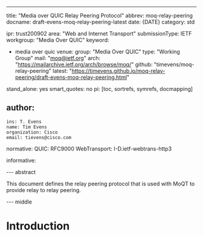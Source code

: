 ---
title: "Media over QUIC Relay Peering Protocol"
abbrev: moq-relay-peering
docname: draft-evens-moq-relay-peering-latest
date: {DATE}
category: std

ipr: trust200902
area:  "Web and Internet Transport"
submissionType: IETF
workgroup: "Media Over QUIC"
keyword:
 - media over quic
venue:
  group: "Media Over QUIC"
  type: "Working Group"
  mail: "moq@ietf.org"
  arch: "https://mailarchive.ietf.org/arch/browse/moq/"
  github: "timevens/moq-relay-peering"
  latest: "https://timevens.github.io/moq-relay-peering/draft-evens-moq-relay-peering.html"

stand_alone: yes
smart_quotes: no
pi: [toc, sortrefs, symrefs, docmapping]

author:
  -
    ins: T. Evens
    name: Tim Evens
    organization: Cisco
    email: tievens@cisco.com

normative:
  QUIC: RFC9000
  WebTransport: I-D.ietf-webtrans-http3

informative:

--- abstract

This document defines the relay peering protocol that is used with
MoQT to provide relay to relay peering. 

--- middle


# Introduction
